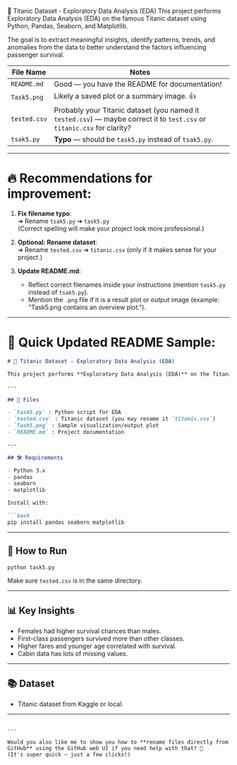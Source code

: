🚢 Titanic Dataset - Exploratory Data Analysis (EDA)
This project performs Exploratory Data Analysis (EDA) on the famous Titanic dataset using Python, Pandas, Seaborn, and Matplotlib.

The goal is to extract meaningful insights, identify patterns, trends, and anomalies from the data to better understand the factors influencing passenger survival.

| File Name        | Notes                                                                                   |
|------------------|-----------------------------------------------------------------------------------------|
| `README.md`      | Good — you have the README for documentation!                                           |
| `Task5.png`      | Likely a saved plot or a summary image. 👍                                               |
| `tested.csv`     | Probably your Titanic dataset (you named it `tested.csv`) — maybe correct it to `test.csv` or `titanic.csv` for clarity? |
| `tsak5.py`       | **Typo** — should be `task5.py` instead of `tsak5.py`.                                   |

---

# 🔥 Recommendations for improvement:

1. **Fix filename typo**:  
   ➔ Rename `tsak5.py` ➔ `task5.py`  
   (Correct spelling will make your project look more professional.)

2. **Optional: Rename dataset**:  
   ➔ Rename `tested.csv` ➔ `titanic.csv` (only if it makes sense for your project.)

3. **Update README.md**:
   - Reflect correct filenames inside your instructions (mention `task5.py` instead of `tsak5.py`).
   - Mention the `.png` file if it is a result plot or output image (example: "Task5.png contains an overview plot.").

---

# 📄 Quick Updated README Sample:

```markdown
# 🚢 Titanic Dataset - Exploratory Data Analysis (EDA)

This project performs **Exploratory Data Analysis (EDA)** on the Titanic dataset using **Python**, **Pandas**, **Seaborn**, and **Matplotlib**.

---

## 📂 Files

- `task5.py` : Python script for EDA
- `tested.csv` : Titanic dataset (you may rename it `titanic.csv`)
- `Task5.png` : Sample visualization/output plot
- `README.md` : Project documentation

---

## 🛠 Requirements

- Python 3.x
- pandas
- seaborn
- matplotlib

Install with:

```bash
pip install pandas seaborn matplotlib
```

---

## 🚀 How to Run

```bash
python task5.py
```

Make sure `tested.csv` is in the same directory.

---

## 📊 Key Insights

- Females had higher survival chances than males.
- First-class passengers survived more than other classes.
- Higher fares and younger age correlated with survival.
- Cabin data has lots of missing values.

---

## 📚 Dataset

- Titanic dataset from Kaggle or local.


---
```

---

Would you also like me to show you how to **rename files directly from GitHub** using the GitHub web UI if you need help with that? 🚀  
(It's super quick — just a few clicks!)
